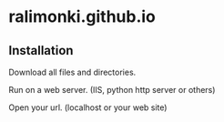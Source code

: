 # ralimonki.github.io

## Installation

Download all files and directories.

Run on a web server. (IIS, python http server or others)

Open your url. (localhost or your web site)
